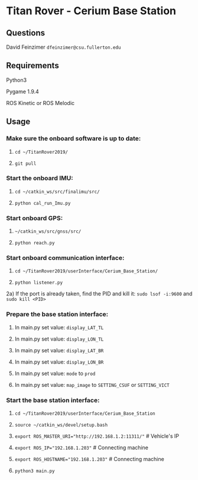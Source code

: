# Titan Rover - Cerium Base Station


## Questions

David Feinzimer `dfeinzimer@csu.fullerton.edu`



## Requirements

Python3

Pygame 1.9.4

ROS Kinetic or ROS Melodic



## Usage

### Make sure the onboard software is up to date:

1) `cd ~/TitanRover2019/`

2) `git pull`


### Start the onboard IMU:

1) `cd ~/catkin_ws/src/finalimu/src/`

2) `python cal_run_Imu.py`


### Start onboard GPS:

1) `~/catkin_ws/src/gnss/src/`

2) `python reach.py`


### Start onboard communication interface:

1) `cd ~/TitanRover2019/userInterface/Cerium_Base_Station/`

2) `python listener.py`

2a) If the port is already taken, find the PID and kill it:
  `sudo lsof -i:9600`
   and
  `sudo kill <PID>`


### Prepare the base station interface:
  
1) In main.py set value: `display_LAT_TL`
  
2) In main.py set value: `display_LON_TL`
  
3) In main.py set value: `display_LAT_BR`
  
4) In main.py set value: `display_LON_BR`
  
5) In main.py set value: `mode` to `prod`
  
6) In main.py set value: `map_image` to `SETTING_CSUF` or `SETTING_VICT`


### Start the base station interface:

1) `cd ~/TitanRover2019/userInterface/Cerium_Base_Station`

2) `source ~/catkin_ws/devel/setup.bash`

3) `export ROS_MASTER_URI="http://192.168.1.2:11311/"` # Vehicle's IP

4) `export ROS_IP="192.168.1.203"` # Connecting machine

5) `export ROS_HOSTNAME="192.168.1.203"` # Connecting machine
 5) `python3 main.py`
